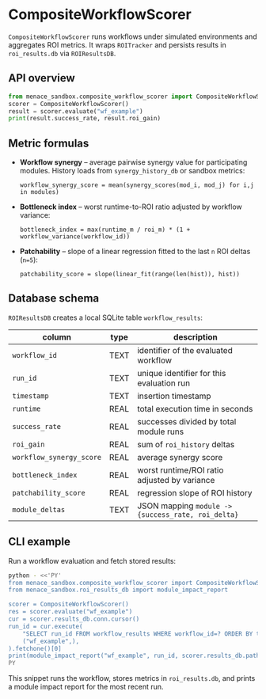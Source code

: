 # CompositeWorkflowScorer

`CompositeWorkflowScorer` runs workflows under simulated environments and aggregates ROI metrics. It wraps `ROITracker` and persists results in `roi_results.db` via `ROIResultsDB`.

## API overview

```python
from menace_sandbox.composite_workflow_scorer import CompositeWorkflowScorer
scorer = CompositeWorkflowScorer()
result = scorer.evaluate("wf_example")
print(result.success_rate, result.roi_gain)
```

## Metric formulas

- **Workflow synergy** – average pairwise synergy value for participating modules. History loads from `synergy_history_db` or sandbox metrics:

  ```
  workflow_synergy_score = mean(synergy_scores(mod_i, mod_j) for i,j in modules)
  ```

- **Bottleneck index** – worst runtime-to-ROI ratio adjusted by workflow variance:

  ```
  bottleneck_index = max(runtime_m / roi_m) * (1 + workflow_variance(workflow_id))
  ```

- **Patchability** – slope of a linear regression fitted to the last `n` ROI deltas (`n=5`):

  ```
  patchability_score = slope(linear_fit(range(len(hist)), hist))
  ```

## Database schema

`ROIResultsDB` creates a local SQLite table `workflow_results`:

| column | type | description |
| --- | --- | --- |
| `workflow_id` | TEXT | identifier of the evaluated workflow |
| `run_id` | TEXT | unique identifier for this evaluation run |
| `timestamp` | TEXT | insertion timestamp |
| `runtime` | REAL | total execution time in seconds |
| `success_rate` | REAL | successes divided by total module runs |
| `roi_gain` | REAL | sum of `roi_history` deltas |
| `workflow_synergy_score` | REAL | average synergy score |
| `bottleneck_index` | REAL | worst runtime/ROI ratio adjusted by variance |
| `patchability_score` | REAL | regression slope of ROI history |
| `module_deltas` | TEXT | JSON mapping `module -> {success_rate, roi_delta}` |

## CLI example

Run a workflow evaluation and fetch stored results:

```bash
python - <<'PY'
from menace_sandbox.composite_workflow_scorer import CompositeWorkflowScorer
from menace_sandbox.roi_results_db import module_impact_report

scorer = CompositeWorkflowScorer()
res = scorer.evaluate("wf_example")
cur = scorer.results_db.conn.cursor()
run_id = cur.execute(
    "SELECT run_id FROM workflow_results WHERE workflow_id=? ORDER BY timestamp DESC LIMIT 1",
    ("wf_example",),
).fetchone()[0]
print(module_impact_report("wf_example", run_id, scorer.results_db.path))
PY
```

This snippet runs the workflow, stores metrics in `roi_results.db`, and prints a module impact report for the most recent run.
